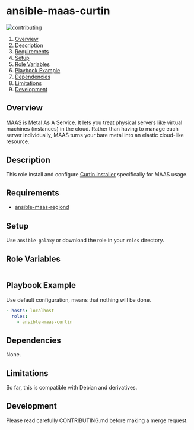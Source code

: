 # ansible-maas-curtin

[![contributing][contributing-img]](CONTRIBUTING.md)

1. [Overview](#overview)
1. [Description](#description)
1. [Requirements](#requirements)
1. [Setup](#setup)
1. [Role Variables](#role-variables)
1. [Playbook Example](#playbook-example)
1. [Dependencies](#dependencies)
1. [Limitations](#limitations)
1. [Development](#development)

## Overview

[MAAS](https://maas.io/docs/what-is-maas) is Metal As A Service. It lets you treat physical servers like virtual machines (instances)
in the cloud. Rather than having to manage each server individually, MAAS turns your bare metal
into an elastic cloud-like resource.

## Description

This role install and configure [Curtin installer](https://curtin.readthedocs.io/en/latest/)
specifically for MAAS usage.

## Requirements

- [ansible-maas-regiond](https://github.com/eagleusb/ansible-maas-regiond)

## Setup

Use `ansible-galaxy` or download the role in your `roles` directory.

## Role Variables

```yaml
```

## Playbook Example

Use default configuration, means that nothing will be done.

```yaml
- hosts: localhost
  roles:
    - ansible-maas-curtin
```

## Dependencies

None.

## Limitations

So far, this is compatible with Debian and derivatives.

## Development

Please read carefully CONTRIBUTING.md before making a merge request.

[contributing-img]: https://img.shields.io/badge/contributing--grey.svg
